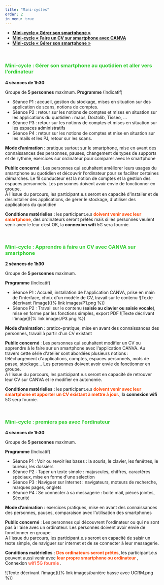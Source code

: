 ```yaml
---
title: "Mini-cycles"
order: 2
in_menu: true
---
```

- <span style="color:Tomato"> <b> <a href="#smartphone"> Mini-cycle « Gérer son smartphone » </a></b></span>
- <span style="color:Tomato"> <b> <a href="#cv_canva"> Mini-cycle « Faire un CV sur smartphone avec CANVA</a></b></span>
- <span style="color:Tomato"> <b> <a href="#ordinateur"> Mini-cycle « Gérer son smartphone » </a></b></span>

<div id="smartphone">
 	&nbsp;
</div>

### <span style="color:limegreen"> Mini-cycle : Gérer son smartphone au quotidien et aller vers l’ordinateur</span>

**4 séances de 1h30** 

Groupe de **5 personnes** maximum. 
**Programme** (Indicatif)

- Séance P1 : accueil, gestion du stockage, mises en situation sur des application de scans, notions de comptes. 
- Séance P2 : retour sur les notions de comptes et mises en situation sur les applications du quotidien : maps, Doctolib, Tisseo, …
- Séance P3 : retour sur les notions de comptes et mises en situation sur les espaces administratifs
- Séance P4 : retour sur les notions de comptes et mise en situation sur les mails et les PJ, retour sur les scans.

**Mode d’animation**  : pratique surtout sur le smartphone, mise en avant des connaissances des personnes, pauses, changement de types de supports et de rythme, exercices sur ordinateur pour comparer avec le smartphone

**Public concerné** : Les personnes qui souhaitent améliorer leurs usages du smartphone au quotidien et découvrir l’ordinateur pour se faciliter certaines démarches. Le fil conducteur est la notion de comptes et la gestion des espaces personnels. Les personnes doivent avoir envie de fonctionner en groupe.
</br>
A l'issue du parcours, les participant.e.s seront en capacité d'installer et de désinstaller des applications, de gérer le stockage, d'utiliser des applications du quotidien

**Conditions matérielles** : les participant.e.s <b><span style="color:OrangeRed">doivent venir avec leur smartphone</span></b>, des ordinateurs seront prêtés mais si les personnes veulent venir avec le leur c’est OK, la **connexion wifi** 5G sera fournie.

<div id="cv_canva">
 	&nbsp;
</div>

### <span style="color:limegreen"> Mini-cycle : Apprendre à faire un CV avec CANVA sur smartphone</span>


**2 séances de 1h30** 

Groupe de **5 personnes** maximum. 

**Programme** (Indicatif)

- Séance P1 : Accueil, installation de l'application CANVA, prise en main de l'interface, choix d'un modèle de CV, travail sur le contenu
![Texte décrivant l'image]({% link images/P1.png %})
- Séance P2 : Travail sur le contenu (<b>saisie au clavier ou saisie vocale</b>), mise en forme par les fonctions simples, export PDF
![Texte décrivant l'image]({% link images/P3.png %})


**Mode d’animation**  : pratico-pratique, mise en avant des connaissances des personnes, travail à partir d'un CV existant

**Public concerné** : Les personnes qui souhaitent modifier un CV ou apprendre à le faire sur un smartphone avec l'application CANVA. Au travers cette série d'atelier sont abordées plusieurs notions : téléchargement d'applications, comptes, espaces personnels, mots de passe, stockage... Les personnes doivent avoir envie de fonctionner en groupe. 
</br>
A l'issue du parcours, les participant.e.s seront en capacité de retrouver leur CV  sur CANVA et le modifier en autonomie. 

**Conditions matérielles** : les participant.e.s <b><span style="color:OrangeRed">doivent venir avec leur smartphone et apporter un CV existant à mettre à jour.</span></b>, la **connexion wifi** 5G sera fournie. 
<br/>

<div id="ordinateur">
 	&nbsp;
</div>

### <span style="color:limegreen"> Mini-cycle : premiers pas avec l'ordinateur</span>


**4 séances de 1h30** 

Groupe de **5 personnes** maximum. 

**Programme** (Indicatif)

- Séance P1 : Voir ou revoir les bases : la souris, le clavier, les fenêtres, le bureau, les dossiers
- Séance P2 : Taper un texte simple :  majuscules, chiffres, caractères spéciaux, mise en forme d'une sélection
- Séance P3 : Naviguer sur Internet : navigateurs, moteurs de recherche, marques pages, onglets
- Séance P4 : Se connecter à sa messagerie :  boite mail, pièces jointes, Sécurité

**Mode d’animation**  : exercices pratiques, mise en avant des connaissances des personnes, pauses, comparaison avec l'utilisation des smartphones

**Public concerné** : Les personnes qui découvrent l'ordinateur ou qui ne sont pas à l'aise avec un ordinateur. Les personnes doivent avoir envie de fonctionner en groupe. 
</br>
A l'issue du parcours, les participant.e.s seront en capacité de saisir un texte simple, de naviguer sur internet et de se connecter à leur messagerie.

**Conditions matérielles** : <b><span style="color:OrangeRed">Des ordinateurs seront prêtés</span></b>, les participant.e.s peuvent aussi venir avec  <b><span style="color:OrangeRed">leur propre smartphone ou ordinateur </span> </b>, Connexion  <b><span style="color:Tomato">wifi 5G fournie</span> </b>.


![Texte décrivant l'image]({% link images/banière basse avec UCRM.png %}) 